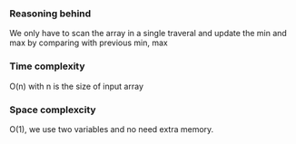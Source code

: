<!--
Problem 6: Unsorted Integer Array

Provide an explanation for your answer, clearly organizing your thoughts into
concise and easy-to-understand language.

Focus on explaining the reasoning behind your decisions rather than giving a 
detailed description of the code. For instance, why did you choose a particular 
data structure? Additionally, discuss the efficiency of your solution in terms 
of time and space complexity. If necessary, you can support your explanation 
with code snippets or mathematical formulas. For guidance on how to write 
formulas in markdown, refer to https://docs.github.com/en/get-started/writing-on-github/working-with-advanced-formatting/writing-mathematical-expressions.
-->
### Reasoning behind
We only have to scan the array in a single traveral and update the min and max by comparing with previous min, max

### Time complexity
O(n) with n is the size of input array

### Space complexcity
O(1), we use two variables and no need extra memory.